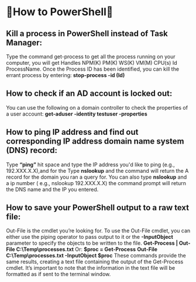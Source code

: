 # 📃How to PowerShell📃

## Kill a process in PowerShell instead of Task Manager: 
Type the command get-process to get all the process running on your computer, you will get Handles NPM(K) PM(K) WS(K) VM(M) CPU(s) Id ProcessName. Once the Process ID has been identified, you can kill the errant process by entering:             **stop-process -id (Id)**

## How to check if an AD account is locked out:
You can use the following on a domain controller to check the properties of a user account:    **get-aduser -identity testuser -properties**

## How to ping IP address and find out corresponding IP address domain name system (DNS) record:
Type **“ping”** hit space and type the IP address you'd like to ping (e.g., 192.XXX.X.X),and for the Type **nslookup** and the command will return the A record for the domain you ran a query for. You can also type **nslookup** and a ip number ( e.g., nslookup 192.XXX.X.X) the command prompt will return the DNS name and the IP you entered.

## How to save your PowerShell output to a raw text file:
Out-File is the cmdlet you’re looking for.
To use the Out-File cmdlet, you can either use the piping operator to pass output to it or the **-InputObject** parameter to specify the objects to be written to the file.
**Get-Process | Out-File C:\Temp\processes.txt**
Or:
**$proc = Get-Process**
**Out-File C:\Temp\processes.txt -InputObject $proc**
These commands provide the same results, creating a text file containing the output of the Get-Process cmdlet. It’s important to note that the information in the text file will be formatted as if sent to the terminal window.

